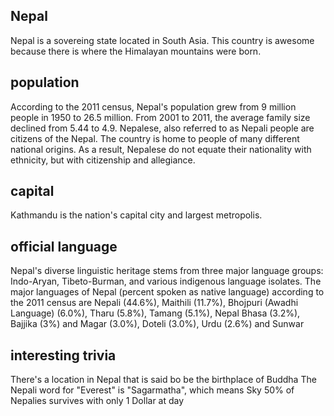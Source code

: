 ## Nepal
Nepal is a sovereing state located in South Asia. This country is awesome because there is where the Himalayan mountains were born. 
##  population
According to the 2011 census, Nepal's population grew from 9 million people in 1950 to 26.5 million. From 2001 to 2011, the average family size declined from 5.44 to 4.9. Nepalese, also referred to as Nepali people are citizens of the Nepal. The country is home to people of many different national origins. As a result, Nepalese do not equate their nationality with ethnicity, but with citizenship and allegiance. 

##  capital
Kathmandu is the nation's capital city and largest metropolis.

 
##  official language
Nepal's diverse linguistic heritage stems from three major language groups: Indo-Aryan, Tibeto-Burman, and various indigenous language isolates. The major languages of Nepal (percent spoken as native language) according to the 2011 census are Nepali (44.6%), Maithili (11.7%), Bhojpuri (Awadhi Language) (6.0%), Tharu (5.8%), Tamang (5.1%), Nepal Bhasa (3.2%), Bajjika (3%) and Magar (3.0%), Doteli (3.0%), Urdu (2.6%) and Sunwar


##  interesting trivia
There's a location in Nepal that is said bo be the birthplace of Buddha
The Nepali word for "Everest" is "Sagarmatha", which means Sky
50% of Nepalies survives with only 1 Dollar at day




